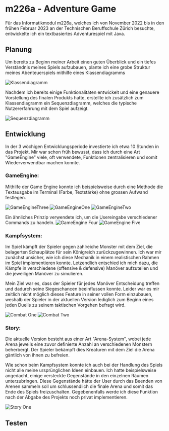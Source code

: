 # m226a - Adventure Game

Für das Informatikmodul m226a, welches ich von November 2022 bis in den frühen Februar 2023
an der Technischen Beruffschule Zürich besuchte, entwickelte ich ein textbasiertes Adventurespiel mit Java.

## Planung
Um bereits zu Beginn meiner Arbeit einen guten Überblick und ein
tiefes Verständnis meines Spiels aufzubauen, plante ich eine grobe Struktur meines
Abenteuerspiels mithilfe eines Klassendiagramms

![Klassendiagramm](https://github.com/MarvinRobinGabriel/m226a-game/blob/main/docs/klassendiagramm.png)

Nachdem ich bereits einige Funktionalitäten entwickelt und eine
genauere Vorstellung des finalen Produkts hatte, erstellte ich zusätzlich
zum Klassendiagramm ein Sequenzdiagramm, welches die typische Nutzererfahrung mit dem Spiel aufzeigt.

![Sequenzdiagramm](https://github.com/MarvinRobinGabriel/m226a-game/blob/main/docs/sequenzdiagramm.png)

## Entwicklung
In der 3 wöchigen Entwicklungsperiode investierte ich etwa 10 Stunden in das Projekt.
Mir war schon früh bewusst, dass ich durch eine Art "GameEngine" viele, oft verwendete, Funktionen
zentralisieren und somit Wiederverwendbar machen konnte.

### GameEngine:

Mithilfe der Game Engine konnte ich beispielsweise durch eine Methode die Textausgabe
im Terminal (Farbe, Textstärke) ohne grossen Aufwand festlegen. 

![GameEngineThree](https://github.com/MarvinRobinGabriel/m226a-game/blob/main/docs/engine3.png)
![GameEngineOne](https://github.com/MarvinRobinGabriel/m226a-game/blob/main/docs/engine1.png)
![GameEngineTwo](https://github.com/MarvinRobinGabriel/m226a-game/blob/main/docs/engine2.png)

Ein ähnliches Prinzip verwendete ich, um die Usereingabe verschiedener Commands zu handeln.
![GameEngine Four](https://github.com/MarvinRobinGabriel/m226a-game/blob/main/docs/engine4.png)
![GameEngine Five](https://github.com/MarvinRobinGabriel/m226a-game/blob/main/docs/engine5.png)

### Kampfsystem:

Im Spiel kämpft der Spieler gegen zahlreiche Monster mit dem Ziel, die belagerten Schauplätze für sein Königreich zurückzugewinnen.
Ich war mir zunächst unsicher, wie ich diese Mechanik in einem realistischen Rahmen im Spiel implementieren konnte.
Letzendlich entschied ich mich dazu, die Kämpfe in verschiedene (offensive & defensive) Manöver aufzuteilen und die jeweiligen
Manöver zu simulieren. 

Mein Ziel war es, dass der Spieler für jedes Manöver Entscheidung treffen und dadurch seine Siegeschancen beeinflussen konnte.
Leider war es mir zeitlich nicht möglich dieses Feature in seiner vollen Form einzubauen, weshalb der Spieler in der aktuellen Version
lediglich zum Beginn eines jeden Duells zu seinem taktischen Vorgehen befragt wird.

![Combat One](https://github.com/MarvinRobinGabriel/m226a-game/blob/main/docs/combat1.png)
![Combat Two](https://github.com/MarvinRobinGabriel/m226a-game/blob/main/docs/combat2.png)

### Story:

Die aktuelle Version besteht aus einer Art "Arena-System", wobei jede Arena jeweils eine zuvor definierte Anzahl an verschiedenen Monstern
beherbergt. Der Spieler bekämpft dies Kreaturen mit dem Ziel die Arena gäntlich von ihnen zu befreien.

Wie schon beim Kampfsystem konnte ich auch bei der Handlung des Spiels nicht alle meine ursprünglichen Ideen einbauen. Ich hatte beispielsweise angedacht,
einige versteckte Gegenstände in den einzelnen Räumen unterzubringen. Diese Gegenstände hätte der User durch das Beenden von Arenen sammeln soll um schlussendlich die finale Arena und somit das Ende des Spiels freizuschalten. Gegebenenfalls werde ich diese Funktion nach der Abgabe des Projekts noch privat implementieren.

![Story One](https://github.com/MarvinRobinGabriel/m226a-game/blob/main/docs/story1.png)

## Testen
